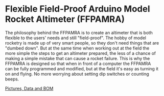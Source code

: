 # Flexible Field-Proof Arduino Model Rocket Altimeter (FFPAMRA)

The philosophy behind the FFPAMRA is to create an altimeter that is both flexible to the users' needs and still "field-proof".  The hobby of model rocketry is made up of very smart people, so they don't need things that are "dumbed down".  But at the same time when working out at the field the more simple the steps to get an altimeter prepared, the less of a chance of making a simple mistake that can cause a rocket failure.  This is why the FFPAMRA is designed so that when in front of a computer the FFPAMRA can be fully programmed and modified, but at the field it's easy as turning it on and flying.  No more worrying about setting dip switches or counting beeps.

[Pictures, Data and BOM](https://drive.google.com/folderview?id=0B4IYU7UbyRPjVmt0ZWxkYTNBN1U&usp=sharing)

